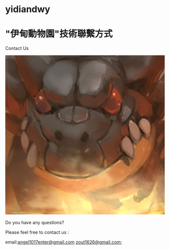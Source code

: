 # yidiandwy

# "伊甸動物園"技術聯繫方式 


Contact Us

![image](https://github.com/angelenter/yidiandwy/blob/main/icon/icon.jpg)

Do you have any questions?


Please feel free to contact us : 
  
  email:angel1017enter@gmail.com
        zout1626@gmail.com;
 
